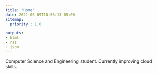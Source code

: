 ```yaml
---
title: "Home"
date: 2021-06-09T18:56:13-05:00
sitemap:
  priority : 1.0

outputs:
- html
- rss
- json
---
```

Computer Science and Engineering student. Currently improving cloud skills.
